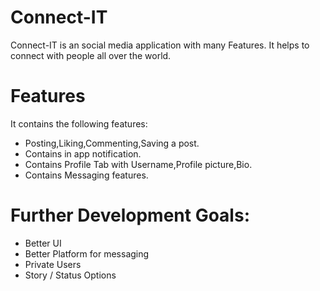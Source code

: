 # Connect-IT

Connect-IT is an social media application with many Features. It helps to connect with people all over the world.

# Features

It contains the following features:

* Posting,Liking,Commenting,Saving a post.
* Contains in app notification.
* Contains Profile Tab with Username,Profile picture,Bio.
* Contains Messaging features.

# Further Development Goals:

* Better UI
* Better Platform for messaging
* Private Users
* Story / Status Options
